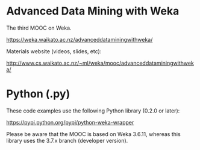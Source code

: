Advanced Data Mining with Weka
==============================

The third MOOC on Weka.

https://weka.waikato.ac.nz/advanceddataminingwithweka/

Materials website (videos, slides, etc):

http://www.cs.waikato.ac.nz/~ml/weka/mooc/advanceddataminingwithweka/


Python (.py)
============

These code examples use the following Python library (0.2.0 or later):

https://pypi.python.org/pypi/python-weka-wrapper

Please be aware that the MOOC is based on Weka 3.6.11, 
whereas this library uses the 3.7.x branch (developer version).
